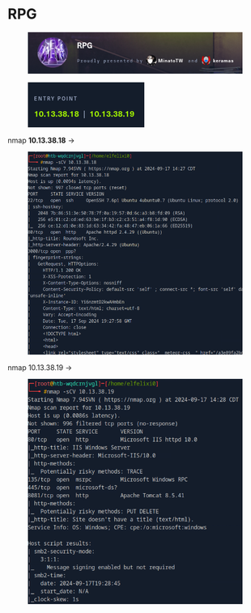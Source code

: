 # RPG

<figure><img src="../../../.gitbook/assets/image (2) (1).png" alt=""><figcaption></figcaption></figure>

<figure><img src="../../../.gitbook/assets/image (1) (1) (1).png" alt=""><figcaption></figcaption></figure>

nmap **10.13.38.18** ->

<figure><img src="../../../.gitbook/assets/image (5).png" alt=""><figcaption></figcaption></figure>

nmap 10.13.38.19 ->

<figure><img src="../../../.gitbook/assets/image (6).png" alt=""><figcaption></figcaption></figure>
